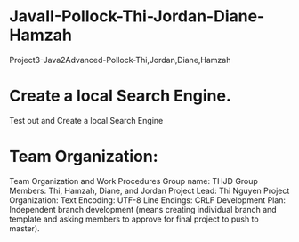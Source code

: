 # JavaII-Pollock-Thi-Jordan-Diane-Hamzah
Project3-Java2Advanced-Pollock-Thi,Jordan,Diane,Hamzah

# Create a local Search Engine.
Test out and Create a local Search Engine

# Team Organization:
Team Organization and Work Procedures
Group name: THJD
Group Members: Thi, Hamzah, Diane, and Jordan
Project Lead: Thi Nguyen
Project Organization:
    Text Encoding: UTF-8
    Line Endings: CRLF
    Development Plan: Independent branch development (means creating individual branch and template and asking members to approve for final project to push to master).
